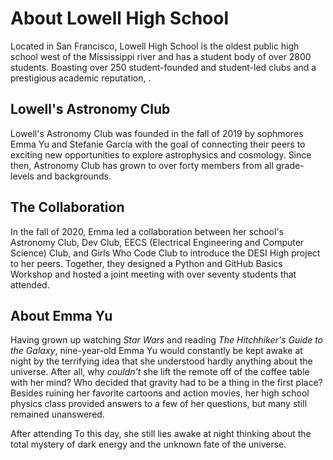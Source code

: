 # About Lowell High School

Located in San Francisco, Lowell High School is the oldest public high school west of the Mississippi river and has a student body of over 2800 students. Boasting over 250 student-founded and student-led clubs and a prestigious academic reputation, . 

## Lowell's Astronomy Club
Lowell's Astronomy Club was founded in the fall of 2019 by sophmores Emma Yu and Stefanie Garcia with the goal of connecting their peers to exciting new opportunities to explore astrophysics and cosmology. Since then, Astronomy Club has grown to over forty members from all grade-levels and backgrounds. 

## The Collaboration
In the fall of 2020, Emma led a collaboration between her school's Astronomy Club, Dev Club, EECS (Electrical Engineering and Computer Science) Club, and Girls Who Code Club to introduce the DESI High project to her peers. Together, they designed a Python and GitHub Basics Workshop and hosted a joint meeting with over seventy students that attended.

## About Emma Yu
Having grown up watching *Star Wars* and reading *The Hitchhiker's Guide to the Galaxy*, nine-year-old Emma Yu would constantly be kept awake at night by the terrifying idea that she understood hardly anything about the universe. After all, why *couldn't* she lift the remote off of the coffee table with her mind? Who decided that gravity had to be a thing in the first place? Besides ruining her favorite cartoons and action movies, her high school physics class provided answers to a few of her questions, but many still remained unanswered.

After attending To this day, she still lies awake at night thinking about the total mystery of dark energy and the unknown fate of the universe.
